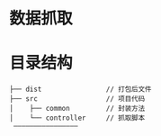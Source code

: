# 数据抓取

# 目录结构
```$xslt
├── dist                // 打包后文件
├── src                 // 项目代码
│    ├── common         // 封装方法 
│    └── controller     // 抓取脚本
 ———————————————— 
```


